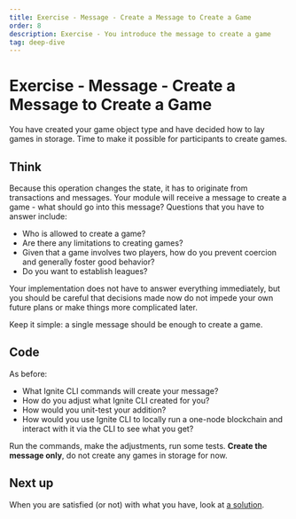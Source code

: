 ```yaml
---
title: Exercise - Message - Create a Message to Create a Game
order: 8
description: Exercise - You introduce the message to create a game
tag: deep-dive
---
```


# Exercise - Message - Create a Message to Create a Game

You have created your game object type and have decided how to lay games in storage. Time to make it possible for participants to create games. 

## Think

Because this operation changes the state, it has to originate from transactions and messages. Your module will receive a message to create a game - what should go into this message? Questions that you have to answer include:

* Who is allowed to create a game?
* Are there any limitations to creating games?
* Given that a game involves two players, how do you prevent coercion and generally foster good behavior?
* Do you want to establish leagues?

Your implementation does not have to answer everything immediately, but you should be careful that decisions made now do not impede your own future plans or make things more complicated later.

Keep it simple: a single message should be enough to create a game.

## Code

As before:

* What Ignite CLI commands will create your message?
* How do you adjust what Ignite CLI created for you?
* How would you unit-test your addition?
* How would you use Ignite CLI to locally run a one-node blockchain and interact with it via the CLI to see what you get?

Run the commands, make the adjustments, run some tests. **Create the message only**, do not create any games in storage for now.

## Next up

When you are satisfied (or not) with what you have, look at [a solution](../4-my-own-chain/create-message.md).
